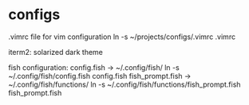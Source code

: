 # configs
.vimrc file for vim configuration
ln -s ~/projects/configs/.vimrc .vimrc

iterm2:
solarized dark theme

fish configuration:
config.fish -> ~/.config/fish/ 
ln -s ~/.config/fish/config.fish config.fish
fish_prompt.fish -> ~/.config/fish/functions/
ln -s ~/.config/fish/functions/fish_prompt.fish fish_prompt.fish

